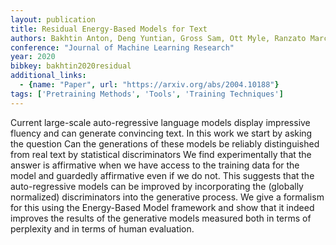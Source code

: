 ```yaml
---
layout: publication
title: Residual Energy-Based Models for Text
authors: Bakhtin Anton, Deng Yuntian, Gross Sam, Ott Myle, Ranzato Marc'aurelio, Szlam Arthur
conference: "Journal of Machine Learning Research"
year: 2020
bibkey: bakhtin2020residual
additional_links:
  - {name: "Paper", url: "https://arxiv.org/abs/2004.10188"}
tags: ['Pretraining Methods', 'Tools', 'Training Techniques']
---
```

Current large-scale auto-regressive language models display impressive fluency and can generate convincing text. In this work we start by asking the question Can the generations of these models be reliably distinguished from real text by statistical discriminators We find experimentally that the answer is affirmative when we have access to the training data for the model and guardedly affirmative even if we do not. This suggests that the auto-regressive models can be improved by incorporating the (globally normalized) discriminators into the generative process. We give a formalism for this using the Energy-Based Model framework and show that it indeed improves the results of the generative models measured both in terms of perplexity and in terms of human evaluation.
